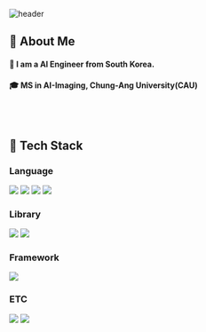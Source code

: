 <div>
  
  <!--Header-->
  ![header](https://capsule-render.vercel.app/api?type=waving&color=gradient&height=300&section=header&text=The%20one%20who%20continues%20wins%20)
  
</div>

<div>
  <!--Body-->
  
  ## 👀 About Me
  #### :raising_hand: I am a AI Engineer from South Korea.<br/>
  #### :mortar_board: MS in AI-Imaging, Chung-Ang University(CAU)
  <br/>
  <br/>
  
  ## 🧱 Tech Stack
  ### Language
  <!--Python-->
  <img src="https://img.shields.io/badge/Python-3776AB?style=flat-square&logo=Python&logoColor=white"/>
  <!--C-->
  <img src="https://img.shields.io/badge/c-A8B9CC?style=flat-square&logo=c&logoColor=white"/>
  <!--R-->
  <img src="https://img.shields.io/badge/r-276DC3?style=flat-square&logo=r&logoColor=white"/>
  <!--JavaScript-->
  <img src="https://img.shields.io/badge/JavaScript-F7DF1E?style=flat-square&logo=JavaScript&logoColor=white"/>
  <br/>
  
  ### Library
  <!--PyTorch-->
  <img src="https://img.shields.io/badge/PyTorch-EE4C2C?style=flat-square&logo=PyTorch&logoColor=white"/>
  <!--Tensorflow-->
  <img src="https://img.shields.io/badge/tensorflow-FF6F00?style=flat-square&logo=tensorflow&logoColor=white"/>
  <br/>
  
  ### Framework
  <!--Django-->
  <img src="https://img.shields.io/badge/Django-092E20?style=flat-square&logo=Django&logoColor=white"/>
  <br/>
  
  ### ETC
  <!--Amazon AWS-->
  <img src="https://img.shields.io/badge/Amazon AWS-232F3E?style=flat-square&logo=Amazon AWS&logoColor=white"/>
  <!--MySQL-->
  <img src="https://img.shields.io/badge/MySQL-4479A1?style=flat-square&logo=MySQL&logoColor=white"/>
  <br/>
  <br/>
  

<!--
**seunghee-han/seunghee-han** is a ✨ _special_ ✨ repository because its `README.md` (this file) appears on your GitHub profile.

Here are some ideas to get you started:

- 🔭 I’m currently working on ...
- 🌱 I’m currently learning ...
- 👯 I’m looking to collaborate on ...
- 🤔 I’m looking for help with ...
- 💬 Ask me about ...
- 📫 How to reach me: ...
- 😄 Pronouns: ...
- ⚡ Fun fact: ...
-->
